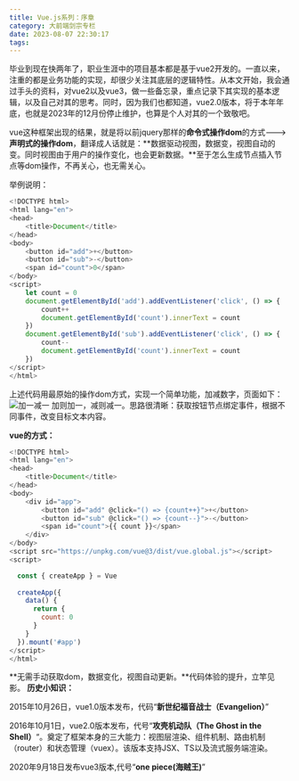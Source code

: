 ```yaml
---
title: Vue.js系列：序章
category: 大前端剑宗专栏
date: 2023-08-07 22:30:17
tags:
---
```

毕业到现在快两年了，职业生涯中的项目基本都是基于vue2开发的。一直以来，注重的都是业务功能的实现，却很少关注其底层的逻辑特性。从本文开始，我会通过手头的资料，对vue2以及vue3，做一些备忘录，重点记录下其实现的基本逻辑，以及自己对其的思考。同时，因为我们也都知道，vue2.0版本，将于本年年底，也就是2023年的12月份停止维护，也算是个人对其的一个致敬吧。

vue这种框架出现的结果，就是将以前jquery那样的**命令式操作dom**的方式--->**声明式的操作dom**，翻译成人话就是：**数据驱动视图，数据变，视图自动的变。同时视图由于用户的操作变化，也会更新数据。**至于怎么生成节点插入节点等dom操作，不再关心，也无需关心。

举例说明：
```javascript
<!DOCTYPE html>
<html lang="en">
<head>
    <title>Document</title>
</head>
<body>
    <button id="add">+</button>
    <button id="sub">-</button>
    <span id="count">0</span>
</body>
<script>
    let count = 0
    document.getElementById('add').addEventListener('click', () => {
        count++
        document.getElementById('count').innerText = count
    })
    document.getElementById('sub').addEventListener('click', () => {
        count--
        document.getElementById('count').innerText = count
    })
</script>
</html>
```
上述代码用最原始的操作dom方式，实现一个简单功能，加减数字，页面如下：
<img src="/img/vue1.png" alt="加一减一">
加则加一，减则减一。思路很清晰：获取按钮节点绑定事件，根据不同事件，改变目标文本内容。

**vue的方式：**
```javascript
<!DOCTYPE html>
<html lang="en">
<head>
    <title>Document</title>
</head>
<body>
    <div id="app">
        <button id="add" @click="() => {count++}">+</button>
        <button id="sub" @click="() => {count--}">-</button>
        <span id="count">{{ count }}</span>
    </div>
</body>
<script src="https://unpkg.com/vue@3/dist/vue.global.js"></script>
<script>

  const { createApp } = Vue
  
  createApp({
    data() {
      return {
        count: 0
      }
    }
  }).mount('#app')
</script>
</html>
```
**无需手动获取dom，数据变化，视图自动更新。**代码体验的提升，立竿见影。
**历史小知识：**

2015年10月26日，vue1.0版本发布，代码“**新世纪福音战士（Evangelion）**”

2016年10月1日，vue2.0版本发布，代号“**攻壳机动队（The Ghost in the Shell）**“。奠定了框架本身的三大能力：视图层渲染、组件机制、路由机制（router）和状态管理（vuex）。该版本支持JSX、TS以及流式服务端渲染。

2020年9月18日发布vue3版本,代号“**one piece(海贼王)**”